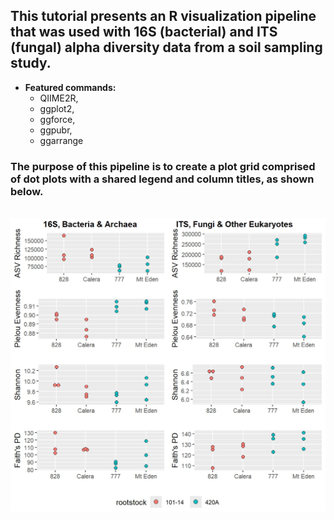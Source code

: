 ## This tutorial presents an R visualization pipeline that was used with 16S (bacterial) and ITS (fungal) alpha diversity data from a soil sampling study.
 
* **Featured commands:** 
  + QIIME2R, 
  + ggplot2, 
  + ggforce, 
  + ggpubr, 
  + ggarrange

### The purpose of this pipeline is to create a plot grid comprised of dot plots with a shared legend and column titles, as shown below.
&nbsp;
&nbsp;
<img src="https://github.com/LaurenQ2/Alpha-Diversity-Plot-Grid-in-R/blob/dcbd08b7786ef6378f7fb2ac556c8c8f4bf7f3ec/Alpha-diversity-dot-size-3.jpeg?raw=true" />
